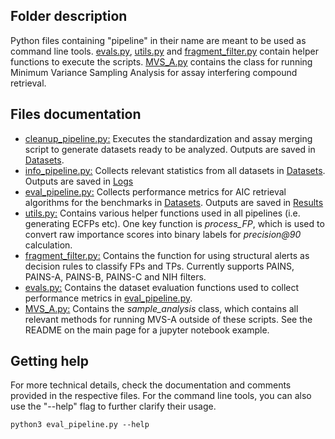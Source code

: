 ## Folder description
Python files containing "pipeline" in their name are meant to be used as command line tools. [evals.py](evals.py), [utils.py](utils.py) and [fragment_filter.py](fragment_filter.py) contain helper functions to execute the scripts. [MVS_A.py](MVS_A.py) contains the class for running Minimum Variance Sampling Analysis for assay interfering compound retrieval.  

## Files documentation
- [cleanup_pipeline.py:](cleanup_pipeline.py) Executes the standardization and assay merging script to generate datasets ready to be analyzed. Outputs are saved in [Datasets](../Datasets).  
- [info_pipeline.py:](info_pipeline.py) Collects relevant statistics from all datasets in [Datasets](../Datasets). Outputs are saved in [Logs](../Logs)  
- [eval_pipeline.py:](eval_pipeline.py) Collects performance metrics for AIC retrieval algorithms for the benchmarks in [Datasets](../Datasets). Outputs are saved in [Results](../Results)  
- [utils.py:](utils.py) Contains various helper functions used in all pipelines (i.e. generating ECFPs etc). One key function is *process_FP*, which is used to convert raw importance scores into binary labels for *precision@90* calculation.  
- [fragment_filter.py:](fragment_filter.py) Contains the function for using structural alerts as decision rules to classify FPs and TPs. Currently supports PAINS, PAINS-A, PAINS-B, PAINS-C and NIH filters.  
- [evals.py:](evals.py) Contains the dataset evaluation functions used to collect performance metrics in [eval_pipeline.py](eval_pipeline.py).  
- [MVS_A.py:](MVS_A.py) Contains the *sample_analysis* class, which contains all relevant methods for running MVS-A outside of these scripts. See the README on the main page for a jupyter notebook example.  

## Getting help
For more technical details, check the documentation and comments provided in the respective files. For the command line tools, you can also use the "--help" flag to further clarify their usage.  
```
python3 eval_pipeline.py --help
```



